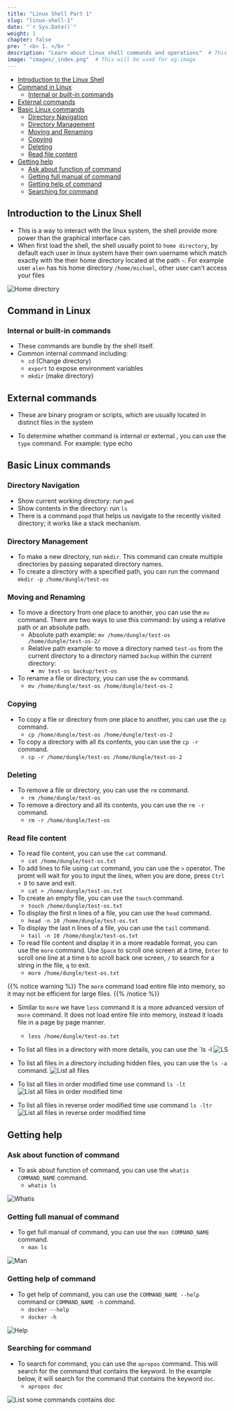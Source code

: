 ```yaml
---
title: "Linux Shell Part 1"
slug: "linux-shell-1"
date: "`r Sys.Date()`"
weight: 1
chapter: false
pre: " <b> 1. </b> "
description: "Learn about Linux shell commands and operations"  # This will be used for og:description
image: "images/_index.png"  # This will be used for og:image
---
```


- [Introduction to the Linux Shell](#introduction-to-the-linux-shell)
- [Command in Linux](#command-in-linux)
  - [Internal or built-in commands](#internal-or-built-in-commands)
- [External commands](#external-commands)
- [Basic Linux commands](#basic-linux-commands)
  - [Directory Navigation](#directory-navigation)
  - [Directory Management](#directory-management)
  - [Moving and Renaming](#moving-and-renaming)
  - [Copying](#copying)
  - [Deleting](#deleting)
  - [Read file content](#read-file-content)
- [Getting help](#getting-help)
  - [Ask about function of command](#ask-about-function-of-command)
  - [Getting full manual of command](#getting-full-manual-of-command)
  - [Getting help of command](#getting-help-of-command)
  - [Searching for command](#searching-for-command)


## Introduction to the Linux Shell

- This is a way to interact with the linux system, the shell provide more power than the graphical interface can. 
- When first load the shell, the shell usually point to `home directory`, by default each user in linux system have their own username which match exactly with the their home directory located at the path `~`. For example user `alen` has his home directory `/home/michael`, other user can't access your files

![Home directory](images/_index.png)

## Command in Linux

### Internal or built-in commands
- These commands are bundle by the shell itself.
- Common internal command including: 
  - `cd` (Change directory)
  - `export` to expose environment variables
  - `mkdir` (make directory)

## External commands
- These are binary program or scripts, which are usually located in distinct files in the system

- To determine whether command is internal or external , you can use the `type` command. For example: type echo

## Basic Linux commands

### Directory Navigation
- Show current working directory: run `pwd`
- Show contents in the directory: run `ls`
- There is a command `popd` that helps us navigate to the recently visited directory; it works like a stack mechanism.

### Directory Management
- To make a new directory, run `mkdir`. This command can create multiple directories by passing separated directory names.
- To create a directory with a specified path, you can run the command `mkdir -p /home/dungle/test-os`

### Moving and Renaming
- To move a directory from one place to another, you can use the `mv` command. There are two ways to use this command: by using a relative path or an absolute path.
  - Absolute path example: `mv /home/dungle/test-os /home/dungle/test-os-2/`
  - Relative path example: to move a directory named `test-os` from the current directory to a directory named `backup` within the current directory:
    - `mv test-os backup/test-os`
- To rename a file or directory, you can use the `mv` command.
  - `mv /home/dungle/test-os /home/dungle/test-os-2`

### Copying
- To copy a file or directory from one place to another, you can use the `cp` command.
  - `cp /home/dungle/test-os /home/dungle/test-os-2`
- To copy a directory with all its contents, you can use the `cp -r` command.
  - `cp -r /home/dungle/test-os /home/dungle/test-os-2`

### Deleting
- To remove a file or directory, you can use the `rm` command.
  - `rm /home/dungle/test-os`
- To remove a directory and all its contents, you can use the `rm -r` command.
  - `rm -r /home/dungle/test-os`

### Read file content
- To read file content, you can use the `cat` command.
  - `cat /home/dungle/test-os.txt`
- To add lines to file using `cat` command, you can use the `>` operator. The promt will wait for you to input the lines, when you are done, press `Ctrl + D` to save and exit.
  - `cat > /home/dungle/test-os.txt`
- To create an empty file, you can use the `touch` command.
  - `touch /home/dungle/test-os.txt`
- To display the first n lines of a file, you can use the `head` command. 
  - `head -n 10 /home/dungle/test-os.txt`
- To display the last n lines of a file, you can use the `tail` command.
  - `tail -n 10 /home/dungle/test-os.txt`
- To read file content and display it in a more readable format, you can use the `more` command. Use `Space` to scroll one screen at a time, `Enter` to scroll one line at a time `b` to scroll back one screen, `/` to search for a string in the file, `q` to exit.
  - `more /home/dungle/test-os.txt`

{{% notice warning %}}
The `more` command load entire file into memory, so it may not be efficient for large files.
{{% /notice %}}

- Similar to `more` we have `less` command it is a more advanced version of `more` command. It does not load entire file into memory, instead it loads file in a page by page manner.
  - `less /home/dungle/test-os.txt`

- To list all files in a directory with more details, you can use the `ls -l
![LS](images/_index-1.png)

- To list all files in a directory including hidden files, you can use the `ls -a` command.
![List all files](images/_index-2.png)

- To list all files in order modified time use command `ls -lt`
![List all files in order modified time](images/_index-3.png)

- To list all files in reverse order modified time use command `ls -ltr`
![List all files in reverse order modified time](images/_index-4.png)

## Getting help

### Ask about function of command
- To ask about function of command, you can use the `whatis COMMAND_NAME` command.
  - `whatis ls`

![Whatis](images/_index-5.png)

### Getting full manual of command
- To get full manual of command, you can use the `man COMMAND_NAME` command.
  - `man ls`

![Man](images/_index-6.png)

### Getting help of command
- To get help of command, you can use the `COMMAND_NAME --help` command or `COMMAND_NAME -h` command.
  - `docker --help`
  - `docker -h`

![Help](images/_index-7.png)

### Searching for command
- To search for command, you can use the `apropos` command. This will search for the command that contains the keyword. In the example below, it will search for the command that contains the keyword `doc`.
  - `apropos doc`

![List some commands contains doc](images/_index-8.png)
